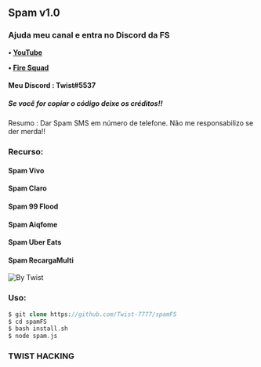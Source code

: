 ## Spam v1.0


### Ajuda meu canal e entra no Discord da FS

<b>• [YouTube](https://youtube.com/channel/UCBZld3eQeyxKmNeholLkpCg)</b>
<br>

<b>• [Fire Squad](https://discord.gg/MNHaPVeZb7)</b>
<br>

#### Meu Discord : Twist#5537


##### Se você for copiar o código deixe os créditos!!
Resumo : Dar Spam SMS em número de telefone.
Não me responsabilizo se der merda!!



### Recurso:
#### Spam Vivo
#### Spam Claro
#### Spam 99 Flood
#### Spam Aiqfome
#### Spam Uber Eats
#### Spam RecargaMulti

![By Twist](https://cdn.discordapp.com/attachments/805243146258743306/805970552622809108/Screenshot_20210201-221748_Termux2.jpg)

### Uso:

```php
$ git clone https://github.com/Twist-7777/spamFS
$ cd spamFS
$ bash install.sh
$ node spam.js

```

### TWIST HACKING
